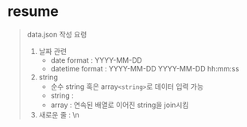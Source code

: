 # resume

>data.json 작성 요령
>1. 날짜 관련
>    - date format : YYYY-MM-DD
>    - datetime format : YYYY-MM-DD YYYY-MM-DD hh:mm:ss
>2. string
>    - 순수 string 혹은 array`<string>`로 데이터 입력 가능
>    - string : 
>    - array : 연속된 배열로 이어진 string을 join시킴
>3. 새로운 줄 : \n